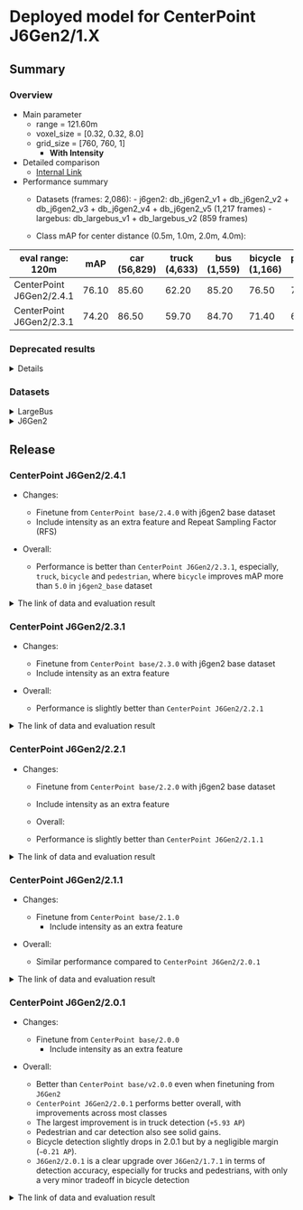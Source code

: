 # Deployed model for CenterPoint J6Gen2/1.X
## Summary

### Overview
- Main parameter
  - range = 121.60m
  - voxel_size = [0.32, 0.32, 8.0]
  - grid_size = [760, 760, 1]
	- **With Intensity**
- Detailed comparison
  - [Internal Link](https://docs.google.com/spreadsheets/d/13Stt9hdbTER6ugaRMEZscbt_6kD7ld-0b30JyeTGTrs/edit?gid=1466166341#gid=1466166341)
- Performance summary
  - Datasets (frames: 2,086):
			- j6gen2: db_j6gen2_v1 + db_j6gen2_v2 + db_j6gen2_v3 + db_j6gen2_v4 + db_j6gen2_v5 (1,217 frames)
			- largebus: db_largebus_v1 + db_largebus_v2 (859 frames)

  - Class mAP for center distance (0.5m, 1.0m, 2.0m, 4.0m):

| eval range: 120m         | mAP     | car <br> (56,829) | truck <br> (4,633) | bus <br> (1,559) | bicycle <br> (1,166) | pedestrian <br> (10,955) |
| -------------------------    | ---- | ----------------- | ------------------- | ---------------- | -------------------- | ------------------------ |
| CenterPoint J6Gen2/2.4.1     | 76.10 | 85.60            | 62.20               | 85.20         | 76.50                 | 70.80                   |
| CenterPoint J6Gen2/2.3.1     | 74.20 | 86.50            | 59.70               | 84.70         | 71.40                 | 68.40                   |


### Deprecated results

<details>
- Performance summary

| eval range: 120m         | mAP  | car <br> (57,839) | truck <br> (4,608) | bus <br> (1,559) | bicycle <br> (1,057) | pedestrian <br> (10,375) |
| ---------------------    | ---- | ----------------- | ------------------- | ---------------- | ----------------- | ---------------- |
| CenterPoint J6Gen2/2.2.1 | 74.50 | 85.80            | 63.00               | 84.90         | 71.10                 | 67.70            |
| CenterPoint J6Gen2/2.1.1 | 74.07 | 85.80            | 61.74               | 84.94         | 70.63                 | 67.24            |
| CenterPoint J6Gen2/2.0.1 | 74.01 | 85.97            | 62.57               | 83.36         | 71.05                 | 67.10            |
| CenterPoint J6Gen2/1.7.1 | 71.77 | 84.80            | 56.64               | 81.78         | 71.26                 | 64.38            |
</details>

### Datasets

<details>
<summary> LargeBus </summary>

- Test datases: db_largebus_v1 + db_largebus_v2 (total frames: 859)

| eval range: 120m         | mAP     | car <br> (16,604)     | truck <br> (1,961) | bus <br> (171) | bicycle <br> (863) | pedestrian <br> (4,659) |
| -------------------------| ----    | -------------------- | ------------------- | ---------------- | -------------------- | ------------------------ |
| CenterPoint J6Gen2/2.4.1     | 76.50 | 90.80            | 69.10               | 77.90         | 73.40                 | 71.10                   |
| CenterPoint J6Gen2/2.3.1     | 74.80 | 91.20            | 69.70               | 75.40         | 67.70                 | 69.80                   |

</details>

<details>
<summary> J6Gen2 </summary>

- Test datases: db_j6gen2_v1 + db_j6gen2_v2 + db_j6gen2_v3 + db_j6gen2_v4 + db_j6gen2_v5  (total frames: 1,217)

| eval range: 120m         | mAP     | car <br> (40,225) | truck <br> (2,672) | bus <br> (1,388) | bicycle <br> (303) | pedestrian <br> (6,296) |
| -------------------------| ----    | ----------------- | ------------------- | ---------------- | -------------------- | ------------------------ |
| CenterPoint J6Gen2/2.4.1        | 76.70 | 83.50            | 57.20               | 86.10         | 86.10                 | 70.40                   |
| CenterPoint J6Gen2/2.3.1    | 74.30 | 84.50            | 52.60               | 85.70         | 81.60                 | 67.20                   |


</details>

## Release
### CenterPoint J6Gen2/2.4.1
- Changes:
  - Finetune from `CenterPoint base/2.4.0` with j6gen2 base dataset
  - Include intensity as an extra feature and Repeat Sampling Factor (RFS)

- Overall:
   - Performance is better than `CenterPoint J6Gen2/2.3.1`, especially, `truck`, `bicycle` and `pedestrian`, where `bicycle` improves mAP more than `5.0` in `j6gen2_base` dataset

<details>
<summary> The link of data and evaluation result </summary>

- Model
  - Training Dataset (frames: 30,290):
      - j6gen2: db_j6gen2_v1 + db_j6gen2_v2 + db_j6gen2_v3 + db_j6gen2_v4 + db_j6gen2_v5 (21,077 frames)
			- largebus: db_largebus_v1 + db_largebus_v2 (9,213 frames)
  - [Config file path](https://github.com/tier4/AWML/blob/c0ba7268f110062f71ee80a3469102867a63b740/projects/CenterPoint/configs/t4dataset/Centerpoint/second_secfpn_4xb16_121m_j6gen2_base.py)
  - Deployed onnx and ROS parameter files (for internal)
    - [WebAuto](https://evaluation.tier4.jp/evaluation/mlpackages/7156b453-2861-4ae9-b135-e24e48cc9029/releases/cb7d790e-4efe-47c2-b2b4-62d9d80aa085?project_id=zWhWRzei)
    - [model-zoo](https://download.autoware-ml-model-zoo.tier4.jp/autoware-ml/models/centerpoint/centerpoint/j6gen2/v2.3.1/deployment.zip)
    - [Google drive](https://drive.google.com/file/d/1toIlwTYbjIkXVoRdG4e0WSUBwqRKQDNi/view?usp=drive_link)
  - Logs (for internal)
    - [model-zoo](https://download.autoware-ml-model-zoo.tier4.jp/autoware-ml/models/centerpoint/centerpoint/j6gen2/v2.3.1/logs.zip)
    - [Google drive](https://drive.google.com/file/d/1i4uvbOHsbDuNn0CtF1Dkx4CTrrjCAICt/view?usp=drive_link)
  - Train time: NVIDIA H100 80GB * 4 * 30 epochs = 1 day 3 hours
  - Batch size: 4*16 = 64

- Evaluation

- db_largebus_v1 + db_largebus_v2 (859 frames):
  - Total mAP (eval range = 120m): 0.765

| class_name | Count        | mAP  | AP@0.5m | AP@1.0m | AP@2.0m | AP@4.0m |
| ----       | -------------| ---- | ---- | ---- | ---- | ---- |
| car        | 16,604       | 90.8 | 85.9    | 91.4    | 92.8    | 93.1    |
| truck      |  1,961       | 69.1 | 56.2    | 69.3    | 74.6    | 76.5    |
| bus        |    171       | 77.9 | 63.0    | 82.8    | 82.9    | 82.9    |
| bicycle    |    863       | 73.4 | 69.4    | 73.9    | 75.1    | 75.3    |
| pedestrian |   4,659      | 71.1 | 69.7    | 70.7    | 71.3    | 72.7    |

- j6gen2: db_j6gen2_v1 + db_j6gen2_v2 + db_j6gen2_v3 + db_j6gen2_v4 + db_j6gen2_v5 (1,217 frames):
  - Total mAP (eval range = 120m): 0.767

| class_name | Count      | mAP  | AP@0.5m | AP@1.0m | AP@2.0m | AP@4.0m |
| ----       | ---------- | ---- | ---- | ---- | ---- | ---- |
| car        | 40,225     | 83.5 | 77.5    | 83.6    | 85.9    | 86.9    |
| truck      |  2,672     | 57.2 | 46.9    | 56.1    | 59.2    | 66.6    |
| bus        |  1,388     | 86.1 | 81.3    | 85.2    | 88.6    | 89.3    |
| bicycle    |    303     | 86.1 | 85.6    | 86.3    | 86.3    | 86.3    |
| pedestrian |  6,296     | 70.4 | 69.2    | 70.0    | 70.8    | 71.8    |

</details>

### CenterPoint J6Gen2/2.3.1
- Changes:
  - Finetune from `CenterPoint base/2.3.0` with j6gen2 base dataset
  - Include intensity as an extra feature

- Overall:
   - Performance is slightly better than `CenterPoint J6Gen2/2.2.1`

<details>
<summary> The link of data and evaluation result </summary>

- Model
  - Training Dataset (frames: 30,290):
      - j6gen2: db_j6gen2_v1 + db_j6gen2_v2 + db_j6gen2_v3 + db_j6gen2_v4 + db_j6gen2_v5 (21,077 frames)
			- largebus: db_largebus_v1 + db_largebus_v2 (9,213 frames)
  - [Config file path](https://github.com/tier4/AWML/blob/c0ba7268f110062f71ee80a3469102867a63b740/projects/CenterPoint/configs/t4dataset/Centerpoint/second_secfpn_4xb16_121m_j6gen2_base.py)
  - Deployed onnx and ROS parameter files (for internal)
    - [WebAuto](https://evaluation.tier4.jp/evaluation/mlpackages/7156b453-2861-4ae9-b135-e24e48cc9029/releases/cb7d790e-4efe-47c2-b2b4-62d9d80aa085?project_id=zWhWRzei)
    - [model-zoo](https://download.autoware-ml-model-zoo.tier4.jp/autoware-ml/models/centerpoint/centerpoint/j6gen2/v2.3.1/deployment.zip)
    - [Google drive](https://drive.google.com/file/d/1toIlwTYbjIkXVoRdG4e0WSUBwqRKQDNi/view?usp=drive_link)
  - Logs (for internal)
    - [model-zoo](https://download.autoware-ml-model-zoo.tier4.jp/autoware-ml/models/centerpoint/centerpoint/j6gen2/v2.3.1/logs.zip)
    - [Google drive](https://drive.google.com/file/d/1i4uvbOHsbDuNn0CtF1Dkx4CTrrjCAICt/view?usp=drive_link)
  - Train time: NVIDIA H100 80GB * 4 * 30 epochs = 12 hours
  - Batch size: 4*16 = 64

- Evaluation

- db_largebus_v1 + db_largebus_v2 (859 frames):
  - Total mAP (eval range = 120m): 0.748

| class_name | Count        | mAP  | AP@0.5m | AP@1.0m | AP@2.0m | AP@4.0m |
| ----       | -------------| ---- | ---- | ---- | ---- | ---- |
| car        | 16,604       | 91.2 | 86.0    | 92.0    | 93.2    | 93.5    |
| truck      |  1,961       | 69.7 | 57.1    | 70.3    | 74.9    | 76.5    |
| bus        |    171       | 75.4 | 59.6    | 80.7    | 80.7    | 80.7    |
| bicycle    |    863       | 67.7 | 62.0    | 68.9    | 69.9    | 70.0    |
| pedestrian |   4,659      | 69.8 | 68.1    | 69.2    | 70.1    | 71.8    |

- j6gen2: db_j6gen2_v1 + db_j6gen2_v2 + db_j6gen2_v3 + db_j6gen2_v4 + db_j6gen2_v5 (1,217 frames):
  - Total mAP (eval range = 120m): 0.743

| class_name | Count      | mAP  | AP@0.5m | AP@1.0m | AP@2.0m | AP@4.0m |
| ----       | ---------- | ---- | ---- | ---- | ---- | ---- |
| car        | 40,225     | 84.5 | 78.4    | 84.9    | 87.2    | 87.5    |
| truck      |  2,672     | 52.6 | 42.1    | 50.8    | 55.1    | 62.5    |
| bus        |  1,388     | 85.7 | 81.9    | 84.2    | 88.0    | 88.7    |
| bicycle    |    303     | 81.6 | 79.9    | 81.8    | 82.3    | 82.3    |
| pedestrian |  6,296     | 67.2 | 65.3    | 66.4    | 67.6    | 69.3    |

</details>

### CenterPoint J6Gen2/2.2.1
- Changes:
  - Finetune from `CenterPoint base/2.2.0` with j6gen2 base dataset
  - Include intensity as an extra feature

  - Overall:
   - Performance is slightly better than `CenterPoint J6Gen2/2.1.1`

<details>
<summary> The link of data and evaluation result </summary>

- Model
  - Training dataset: DB J6 Gen2 v1.0 + DB J6 Gen2 v2.0 + DB J6 Gen2 V4.0 + DB LargeBus v1.0 (total frames: 20,777)
  - [Config file path](https://github.com/tier4/AWML/blob/81314d29d4efa560952324c48ef7c0ea1e56f1ee/projects/CenterPoint/configs/t4dataset/Centerpoint/second_secfpn_4xb16_121m_j6gen2_base.py)
  - Deployed onnx and ROS parameter files (for internal)
    - [WebAuto](https://evaluation.tier4.jp/evaluation/mlpackages/7156b453-2861-4ae9-b135-e24e48cc9029/releases/115b1a13-84be-4dde-a9d2-8293e2be36ba?project_id=zWhWRzei)
    - [model-zoo](https://download.autoware-ml-model-zoo.tier4.jp/autoware-ml/models/centerpoint/centerpoint/j6gen2/v2.2.1/deployment.zip)
    - [Google drive](https://drive.google.com/file/d/1AXlkBB1aG7h0kzk5NeU2OIPlRZS2YfwQ/view?usp=drive_link)
  - Logs (for internal)
    - [model-zoo](https://download.autoware-ml-model-zoo.tier4.jp/autoware-ml/models/centerpoint/centerpoint/j6gen2/v2.2.1/logs.zip)
    - [Google drive](https://drive.google.com/file/d/1i09BfY6LcVjSb4pYHL7IVIRP4Eus2Joo/view?usp=drive_link)
  - Train time: NVIDIA H100 80GB * 4 * 30 epochs = 12 hours
  - Batch size: 4*16 = 64

- Evaluation

- db_largebus_v1 (total frames: 604):
  - Total mAP (eval range = 120m): 0.7467

| class_name | Count    | mAP  | AP@0.5m | AP@1.0m | AP@2.0m | AP@4.0m |
| ----       | -------  | ---- | ---- | ---- | ---- | ---- |
| car        |  13,831  | 90.2 | 85.1    | 91.1    | 92.3    | 92.5    |
| truck      |  2,137   | 70.6 | 55.1    | 72.7    | 76.1    | 78.4    |
| bus        |     95   | 78.2 | 74.0    | 78.1    | 80.3    | 80.3    |
| bicycle    |    724   | 66.5 | 59.3    | 68.1    | 69.4    | 69.4    |
| pedestrian |  3,916   | 67.8 | 66.1    | 67.3    | 68.2    | 69.6    |

- db_j6gen2_v1 + db_j6gen2_v2 + db_j6gen2_v2 (total frames: 1,157):
  - Total mAP (eval range = 120m): 0.7524

| class_name | Count   | mAP  | AP@0.5m | AP@1.0m | AP@2.0m | AP@4.0m |
| ----       | ------  | ---- | ---- | ---- | ---- | ---- |
| car        | 44,008  | 84.7 | 78.4    | 85.0    | 87.3    | 88.3    |
| truck      |  2,471  | 57.4 | 46.6    | 57.6    | 60.0    | 65.4    |
| bus        |  1,464  | 85.5 | 81.8    | 84.5    | 87.8    | 87.9    |
| bicycle    |    333  | 80.7 | 80.4    | 80.8    | 80.8    | 80.8    |
| pedestrian |  6,459  | 67.8 | 66.4    | 67.1    | 68.0    | 69.7    |

</details>

### CenterPoint J6Gen2/2.1.1
- Changes:
  - Finetune from `CenterPoint base/2.1.0`
	- Include intensity as an extra feature

- Overall:
	- Similar performance compared to `CenterPoint J6Gen2/2.0.1`

<details>
<summary> The link of data and evaluation result </summary>

- Model
  - Training dataset: DB J6 Gen2 v1.0 + DB J6 Gen2 v2.0 + DB J6 Gen2 V4.0 + DB LargeBus v1.0 (total frames: 20,777)
  - [Config file path](https://github.com/tier4/AWML/blob/69aba0d001fd26282880a7a3e7622b89115042de/autoware_ml/configs/detection3d/dataset/t4dataset/gen2_base.py)
  - Deployed onnx model and ROS parameter files [[WebAuto (for internal)]](https://evaluation.tier4.jp/evaluation/mlpackages/7156b453-2861-4ae9-b135-e24e48cc9029/releases/ae4e48e2-d9ed-4db0-8ee9-daf1f566e8f1?project_id=zWhWRzei)
  - Deployed onnx and ROS parameter files [[model-zoo]]
    - [detection_class_remapper.param.yaml](https://download.autoware-ml-model-zoo.tier4.jp/autoware-ml/models/centerpoint/centerpoint/j6gen2/v2.1.1/detection_class_remapper.param.yaml)
    - [centerpoint_ml_package.param.yaml](https://download.autoware-ml-model-zoo.tier4.jp/autoware-ml/models/centerpoint/centerpoint/j6gen2/v2.1.1/centerpoint_ml_package.param.yaml)
    - [deploy_metadata.yaml](https://download.autoware-ml-model-zoo.tier4.jp/autoware-ml/models/centerpoint/centerpoint/j6gen2/v2.0.1/deploy_metadata.yaml)
    - [pts_voxel_encoder_centerpoint.onnx](https://download.autoware-ml-model-zoo.tier4.jp/autoware-ml/models/centerpoint/centerpoint/j6gen2/v2.1.1/pts_voxel_encoder_centerpoint.onnx)
    - [pts_backbone_neck_head_centerpoint.onnx](https://download.autoware-ml-model-zoo.tier4.jp/autoware-ml/models/centerpoint/centerpoint/j6gen2/v2.1.1/pts_backbone_neck_head_centerpoint.onnx)
  - Training results [[Google drive (for internal)]](https://drive.google.com/drive/u/0/folders/1Kie3hE91QgjemJlv0WlK_WHO37q47Mi1)
  - Training results [model-zoo]
    - [logs.zip](https://download.autoware-ml-model-zoo.tier4.jp/autoware-ml/models/centerpoint/centerpoint/j6gen2/v2.1.1/logs.zip)
    - [checkpoint_best.pth](https://download.autoware-ml-model-zoo.tier4.jp/autoware-ml/models/centerpoint/centerpoint/j6gen2/v2.1.1/best_NuScenes_metric_T4Metric_mAP_epoch_28.pth)
    - [config.py](https://download.autoware-ml-model-zoo.tier4.jp/autoware-ml/models/centerpoint/centerpoint/j6gen2/v2.1.1/second_secfpn_4xb16_121m_j6gen2.py)
  - Train time: NVIDIA H100 80GB * 4 * 30 epochs = 12 hours
  - Batch size: 4*16 = 64

- Evaluation
  - db_j6gen2_v1 + db_j6gen2_v2 + db_j6gen2_v4 + + db_largebus_v1 (total frames: 1,761):
  - Total mAP (eval range = 120m): 0.7410

| class_name | Count    | mAP    | AP@0.5m | AP@1.0m | AP@2.0m | AP@4.0m |
| -----------| -------  | ------ | ------- | ------- | ------- | ------- |
| car        |  57,839  | 85.8 | 79.7    | 86.2    | 88.5    | 88.8    |
| truck      |   4,608  | 61.7 | 49.6    | 62.2    | 65.1    | 70.0    |
| bus        |   1,559  | 84.9 | 80.4    | 84.3    | 87.5    | 87.5    |
| bicycle    |   1,057  | 70.6 | 67.3    | 71.0    | 72.1    | 72.1    |
| pedestrian |  10,375  | 67.2 | 65.6    | 66.7    | 67.5    | 69.1    |

- db_largebus_v1 (total frames: 604):
  - Total mAP (eval range = 120m): 0.75

| class_name | Count    | mAP    | AP@0.5m | AP@1.0m | AP@2.0m | AP@4.0m |
| -----------| -------  | -----  | ------- | ------- | ------- | ------- |
| car        |  13,831  | 90.4 | 85.1    | 91.2    | 92.4    | 92.6    |
| truck      |   2,137  | 70.4 | 55.9    | 72.1    | 75.3    | 78.5    |
| bus        |     95   | 79.6 | 76.1    | 80.6    | 80.9    | 80.9    |
| bicycle    |    724   | 67.5 | 63.1    | 67.9    | 69.1    | 69.9    |
| pedestrian |  3,916   | 67.0 | 65.2    | 66.6    | 67.3    | 68.9    |

- db_j6gen2_v1 + db_j6gen2_v2 +db_j6gen2_v4 (total frames: 1,157):
  - Total mAP (eval range = 120m): 0.7460

| class_name  | Count   | mAP  | AP@0.5m | AP@1.0m | AP@2.0m | AP@4.0m |
| ----------  | ------  | ---- | ------- | ------- | ------- | ------- |
| car         | 44,008  | 84.7 | 78.2    | 84.8    | 87.2    | 88.3    |
| truck       |  2,471  | 54.7 | 44.5    | 54.4    | 56.8    | 62.9    |
| bus         |  1,464  | 85.5 | 80.8    | 84.6    | 87.9    | 88.6    |
| bicycle     |    333  | 79.1 | 78.2    | 79.4    | 79.4    | 79.4    |
| pedestrian  |  6,459  | 67.4 | 65.7    | 66.7    | 67.7    | 69.4    |

</details>

### CenterPoint J6Gen2/2.0.1
- Changes:
  - Finetune from `CenterPoint base/2.0.0`
	- Include intensity as an extra feature

- Overall:
  - Better than `CenterPoint base/v2.0.0` even when finetuning from `J6Gen2`
  - `CenterPoint J6Gen2/2.0.1` performs better overall, with improvements across most classes
  - The largest improvement is in truck detection (`+5.93 AP`)
  - Pedestrian and car detection also see solid gains.
  - Bicycle detection slightly drops in 2.0.1 but by a negligible margin (`−0.21 AP`).
  - `J6Gen2/2.0.1` is a clear upgrade over `J6Gen2/1.7.1` in terms of detection accuracy, especially for trucks and pedestrians, with only a very minor tradeoff in bicycle detection

<details>
<summary> The link of data and evaluation result </summary>

- Model
  - Training dataset: DB J6 Gen2 v1.0 + DB J6 Gen2 v2.0 + DB J6 Gen2 V4.0 + DB LargeBus v1.0 (total frames: 20,777)
  - [Config file path](https://github.com/tier4/AWML/blob/b1f498a6802f68c36a1d02b9780f72e25a413ee3/autoware_ml/configs/detection3d/dataset/t4dataset/gen2_base.py)
  - Deployed onnx model and ROS parameter files [[WebAuto (for internal)]](https://evaluation.tier4.jp/evaluation/mlpackages/7156b453-2861-4ae9-b135-e24e48cc9029/releases/2ea64514-ad8b-4943-830f-5bd570988828?project_id=zWhWRzei)
  - Deployed onnx and ROS parameter files [[model-zoo]]
    - [detection_class_remapper.param.yaml](https://download.autoware-ml-model-zoo.tier4.jp/autoware-ml/models/centerpoint/centerpoint/j6gen2/v2.0.1/detection_class_remapper.param.yaml)
    - [centerpoint_ml_package.param.yaml](https://download.autoware-ml-model-zoo.tier4.jp/autoware-ml/models/centerpoint/centerpoint/j6gen2/v2.0.1/centerpoint_ml_package.param.yaml)
    - [deploy_metadata.yaml](https://download.autoware-ml-model-zoo.tier4.jp/autoware-ml/models/centerpoint/centerpoint/j6gen2/v2.0.1/deploy_metadata.yaml)
    - [pts_voxel_encoder_centerpoint.onnx](https://download.autoware-ml-model-zoo.tier4.jp/autoware-ml/models/centerpoint/centerpoint/j6gen2/v2.0.1/pts_voxel_encoder.onnx)
    - [pts_backbone_neck_head_centerpoint.onnx](https://download.autoware-ml-model-zoo.tier4.jp/autoware-ml/models/centerpoint/centerpoint/j6gen2/v2.0.1/pts_backbone_neck_head.onnx)
  - Training results [[Google drive (for internal)]](https://drive.google.com/drive/folders/1x2LUu1hyoeroOdRtTxAPQsKLXDi2TuAc?usp=drive_link)
  - Training results [model-zoo]
    - [logs.zip](https://download.autoware-ml-model-zoo.tier4.jp/autoware-ml/models/centerpoint/centerpoint/j6gen2/v2.0.1/logs.zip)
    - [checkpoint_best.pth](https://download.autoware-ml-model-zoo.tier4.jp/autoware-ml/models/centerpoint/centerpoint/j6gen2/v2.0.1/best_NuScenes_metric_T4Metric_mAP_epoch_28.pth)
    - [config.py](https://download.autoware-ml-model-zoo.tier4.jp/autoware-ml/models/centerpoint/centerpoint/j6gen2/v2.0.1/second_secfpn_4xb16_121m_j6gen2.py)
  - Train time: NVIDIA H100 80GB * 4 * 30 epochs = 12 hours
  - Batch size: 4*16 = 64

- Evaluation
  - db_j6gen2_v1 + db_j6gen2_v2 + db_j6gen2_v4 + + db_largebus_v1 (total frames: 1,761):
  - Total mAP (eval range = 120m): 0.7401

| class_name | Count    | mAP    | AP@0.5m | AP@1.0m | AP@2.0m | AP@4.0m |
| -----------| -------  | ------ | ------- | ------- | ------- | ------- |
| car        |  57,839  | 85.97  | 80.0    | 86.3    | 88.6    | 88.9    |
| truck      |   4,608  | 62.57  | 49.2    | 63.2    | 66.8    | 71.1    |
| bus        |   1,559  | 83.36  | 78.6    | 82.1    | 86.0    | 86.7    |
| bicycle    |   1,057  | 71.05  | 65.6    | 72.2    | 73.2    | 73.2    |
| pedestrian |  10,375  | 67.10  | 65.2    | 66.3    | 67.6    | 69.4    |

- db_largebus_v1 (total frames: 604):
  - Total mAP (eval range = 120m): 0.7473

| class_name | Count    | mAP    | AP@0.5m | AP@1.0m | AP@2.0m | AP@4.0m |
| -----------| -------  | -----  | ------- | ------- | ------- | ------- |
| car        |  13,831   | 90.53  | 85.4    | 91.3    | 92.6    | 92.8    |
| truck      |   2,137   | 69.55  | 54.1    | 71.0    | 75.4    | 77.6    |
| bus        |     95   | 80.06  | 76.5    | 80.4    | 81.7    | 81.7    |
| bicycle    |    724   | 65.72  | 58.8    | 66.7    | 68.7    | 68.7    |
| pedestrian |  3,916   | 67.82  | 66.1    | 67.3    | 68.0    | 69.9    |

- db_j6gen2_v1 + db_j6gen2_v2 +db_j6gen2_v4 (total frames: 1,157):
  - Total mAP (eval range = 120m): 0.7460

| class_name  | Count   | mAP  | AP@0.5m | AP@1.0m | AP@2.0m | AP@4.0m |
| ----------  | ------  | ---- | ------- | ------- | ------- | ------- |
| car         | 44,008  | 84.83 | 78.6    | 84.9    | 87.4    | 88.4    |
| truck       |  2,471  | 56.48 | 44.7    | 56.5    | 59.1    | 65.7    |
| bus         |  1,464  | 83.70 | 78.7    | 82.2    | 87.0    | 87.0    |
| bicycle     |    333  | 81.06 | 79.3    | 81.3    | 81.8    | 81.8    |
| pedestrian  |  6,459  | 66.91 | 65.1    | 66.0    | 67.5    | 69.1    |

</details>
